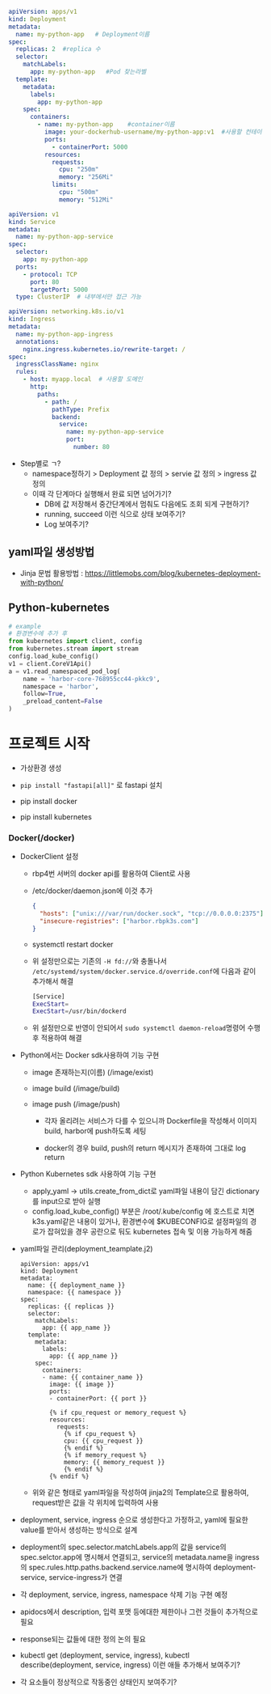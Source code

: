 ```yaml
apiVersion: apps/v1
kind: Deployment
metadata:
  name: my-python-app   # Deployment이름
spec:
  replicas: 2  #replica 수
  selector:
    matchLabels:
      app: my-python-app   #Pod 찾는라벨 
  template:
    metadata:
      labels:
        app: my-python-app
    spec:
      containers:
        - name: my-python-app    #container이름
          image: your-dockerhub-username/my-python-app:v1  #사용할 컨테이너 이미지
          ports:
            - containerPort: 5000
          resources:
            requests:
              cpu: "250m"
              memory: "256Mi"
            limits:
              cpu: "500m"
              memory: "512Mi"
```

```yaml
apiVersion: v1
kind: Service
metadata:
  name: my-python-app-service
spec:
  selector:
    app: my-python-app
  ports:
    - protocol: TCP
      port: 80
      targetPort: 5000
  type: ClusterIP  # 내부에서만 접근 가능
```

```yaml
apiVersion: networking.k8s.io/v1
kind: Ingress
metadata:
  name: my-python-app-ingress
  annotations:
    nginx.ingress.kubernetes.io/rewrite-target: /
spec:
  ingressClassName: nginx
  rules:
    - host: myapp.local  # 사용할 도메인
      http:
        paths:
          - path: /
            pathType: Prefix
            backend:
              service:
                name: my-python-app-service
                port:
                  number: 80
```

- Step별로 ㄱ?
  - namespace정하기 > Deployment 값 정의 > servie 값 정의 > ingress 값 정의
  - 이때 각 단계마다 실행해서 완료 되면 넘어가기?
    - DB에 값 저장해서 중간단계에서 멈춰도 다음에도 조회 되게 구현하기?
    - running, succeed 이런 식으로 상태 보여주기?
    - Log 보여주기?



## yaml파일 생성방법

- Jinja 문법 활용방법 : https://littlemobs.com/blog/kubernetes-deployment-with-python/ 





## Python-kubernetes

```python
# example
# 환경변수에 추가 후
from kubernetes import client, config
from kubernetes.stream import stream
config.load_kube_config()  
v1 = client.CoreV1Api()
a = v1.read_namespaced_pod_log(
    name = 'harbor-core-768955cc44-pkkc9',
    namespace = 'harbor',
    follow=True,
    _preload_content=False    
)
```





# 프로젝트 시작

- 가상환경 생성
- `pip install "fastapi[all]"` 로 fastapi 설치
- pip install docker

- pip install kubernetes



### Docker(/docker)

- DockerClient 설정

  - rbp4번 서버의 docker api를 활용하여 Client로 사용

  - /etc/docker/daemon.json에 이것 추가

    ```json
    {
      "hosts": ["unix:///var/run/docker.sock", "tcp://0.0.0.0:2375"],
      "insecure-registries": ["harbor.rbpk3s.com"]
    }
    ```

  - systemctl restart docker

   - 위 설정만으로는 기존의 `-H fd://`와 충돌나서 `/etc/systemd/system/docker.service.d/override.conf`에 다음과 같이 추가해서 해결

     ```bash
     [Service]
     ExecStart=
     ExecStart=/usr/bin/dockerd
     ```

   - 위 설정만으로 반영이 안되어서 `sudo systemctl daemon-reload`명령어 수행 후 적용하여 해결



- Python에서는 Docker sdk사용하여 기능 구현

  - image 존재하는지(이름) (/image/exist) 

  - image build (/image/build) 

  - image push (/image/push) 

  	- 각자 올리려는 서비스가 다를 수 있으니까 Dockerfile을 작성해서 이미지 build, harbor에 push하도록 세팅

  	- docker의 경우 build, push의 return 메시지가 존재하여 그대로 log return





- Python Kubernetes sdk 사용하여 기능 구현

  - apply_yaml -> utils.create_from_dict로 yaml파일 내용이 담긴 dictionary를 input으로 받아 실행
  - config.load_kube_config() 부분은 /root/.kube/config 에 호스트로 치면 k3s.yaml같은 내용이 있거나, 환경변수에 $KUBECONFIG로 설정파일의 경로가 잡혀있을 경우 공란으로 둬도 kubernetes 접속 및 이용 가능하게 해줌 

- yaml파일 관리(deployment_teamplate.j2)

  ```jinja2
  apiVersion: apps/v1
  kind: Deployment
  metadata:
    name: {{ deployment_name }}
    namespace: {{ namespace }}
  spec:
    replicas: {{ replicas }}
    selector:
      matchLabels:
        app: {{ app_name }}
    template:
      metadata:
        labels:
          app: {{ app_name }}
      spec:
        containers:
        - name: {{ container_name }}
          image: {{ image }}
          ports:
          - containerPort: {{ port }}
  
          {% if cpu_request or memory_request %}
          resources:
            requests:
              {% if cpu_request %}
              cpu: {{ cpu_request }}
              {% endif %}
              {% if memory_request %}
              memory: {{ memory_request }}
              {% endif %}
          {% endif %}
  ```

  - 위와 같은 형태로 yaml파일을 작성하여  jinja2의 Template으로 활용하여, request받은 값을 각 위치에 입력하여 사용

- deployment, service, ingress  순으로 생성한다고 가정하고, yaml에 필요한 value를 받아서 생성하는 방식으로 설계

- deployment의 spec.selector.matchLabels.app의 값을 service의 spec.selctor.app에 명시해서 연결되고, service의 metadata.name을 ingress의 spec.rules.http.paths.backend.service.name에 명시하여 deployment-service, service-ingress가 연결



- 각 deployment, service, ingress, namespace 삭제 기능 구현 예정





- apidocs에서 description, 입력 포맷 등에대한 제한이나 그런 것들이 추가적으로 필요
- response되는 값들에 대한 정의 논의 필요



- kubectl get (deployment, service, ingress), kubectl describe(deployment, service, ingress)  이런 애들 추가해서 보여주기?
- 각 요소들이 정상적으로 작동중인 상태인지 보여주기? 






